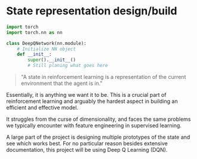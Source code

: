 # State representation design/build
```python
import torch
import torch.nn as nn

class DeepQNetwork(nn.module):
    # Initialize NN object
    def __init__:
        super().__init__()
        # Still planing what goes here
```
> "A state in reinforcement learning is a representation of the current environment that the agent is in."

Essentially, it is anything we want it to be. This is a crucial part of reinforcement learning and arguably the hardest aspect in building an efficient and effective model.

It struggles from the curse of dimensionality, and faces the same problems we typically encounter with feature engineering in supervised learning.

A large part of the project is designing multiple prototypes of the state and see which works best. For no particular reason besides extensive documentation, this project will be using Deep Q Learning (DQN).